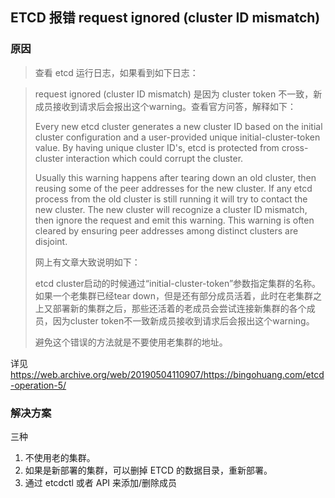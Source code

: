 ## ETCD 报错 request ignored (cluster ID mismatch)

### 原因

> 查看 etcd 运行日志，如果看到如下日志：

> request ignored (cluster ID mismatch)
> 是因为 cluster token 不一致，新成员接收到请求后会报出这个warning。查看官方问答，解释如下：
>
> Every new etcd cluster generates a new cluster ID based on the initial cluster configuration and a user-provided unique initial-cluster-token value. By having unique cluster ID's, etcd is protected from cross-cluster interaction which could corrupt the cluster.
>
> Usually this warning happens after tearing down an old cluster, then reusing some of the peer addresses for the new cluster. If any etcd process from the old cluster is still running it will try to contact the new cluster. The new cluster will recognize a cluster ID mismatch, then ignore the request and emit this warning. This warning is often cleared by ensuring peer addresses among distinct clusters are disjoint.
>
> 网上有文章大致说明如下：
>
> etcd cluster启动的时候通过“initial-cluster-token”参数指定集群的名称。如果一个老集群已经tear down，但是还有部分成员活着，此时在老集群之上又部署新的集群之后，那些还活着的老成员会尝试连接新集群的各个成员，因为cluster token不一致新成员接收到请求后会报出这个warning。
>
> 避免这个错误的方法就是不要使用老集群的地址。

详见 https://web.archive.org/web/20190504110907/https://bingohuang.com/etcd-operation-5/


### 解决方案

三种

1. 不使用老的集群。
2. 如果是新部署的集群，可以删掉 ETCD 的数据目录，重新部署。
3. 通过 etcdctl 或者 API 来添加/删除成员

